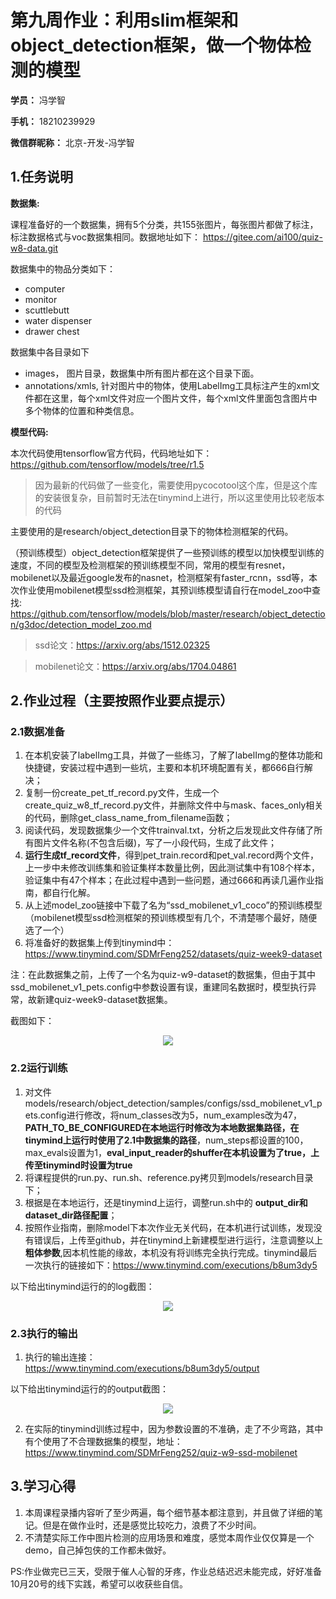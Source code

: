 # 第九周作业：利用slim框架和object_detection框架，做一个物体检测的模型
**学员：** 冯学智

**手机：** 18210239929

**微信群昵称：** 北京-开发-冯学智

## 1.任务说明
**数据集:**

课程准备好的一个数据集，拥有5个分类，共155张图片，每张图片都做了标注，标注数据格式与voc数据集相同。数据地址如下：
https://gitee.com/ai100/quiz-w8-data.git

数据集中的物品分类如下：
- computer
- monitor
- scuttlebutt
- water dispenser
- drawer chest

数据集中各目录如下
- images， 图片目录，数据集中所有图片都在这个目录下面。
- annotations/xmls, 针对图片中的物体，使用LabelImg工具标注产生的xml文件都在这里，每个xml文件对应一个图片文件，每个xml文件里面包含图片中多个物体的位置和种类信息。

**模型代码:**

本次代码使用tensorflow官方代码，代码地址如下：
https://github.com/tensorflow/models/tree/r1.5
> 因为最新的代码做了一些变化，需要使用pycocotool这个库，但是这个库的安装很复杂，目前暂时无法在tinymind上进行，所以这里使用比较老版本的代码

主要使用的是research/object_detection目录下的物体检测框架的代码。

（预训练模型）object_detection框架提供了一些预训练的模型以加快模型训练的速度，不同的模型及检测框架的预训练模型不同，常用的模型有resnet，mobilenet以及最近google发布的nasnet，检测框架有faster_rcnn，ssd等，本次作业使用mobilenet模型ssd检测框架，其预训练模型请自行在model_zoo中查找:
https://github.com/tensorflow/models/blob/master/research/object_detection/g3doc/detection_model_zoo.md

>ssd论文：https://arxiv.org/abs/1512.02325

>mobilenet论文：https://arxiv.org/abs/1704.04861

## 2.作业过程（主要按照作业要点提示）
### 2.1数据准备
1. 在本机安装了labelImg工具，并做了一些练习，了解了labelImg的整体功能和快捷键，安装过程中遇到一些坑，主要和本机环境配置有关，都666自行解决；
2. 复制一份create_pet_tf_record.py文件，生成一个create_quiz_w8_tf_record.py文件，并删除文件中与mask、faces_only相关的代码，删除get_class_name_from_filename函数；
3. 阅读代码，发现数据集少一个文件trainval.txt，分析之后发现此文件存储了所有图片文件名称(不包含后缀)，写了一小段代码，生成了此文件；
4. **运行生成tf_record文件**，得到pet_train.record和pet_val.record两个文件，上一步中未修改训练集和验证集样本数量比例，因此测试集中有108个样本，验证集中有47个样本；在此过程中遇到一些问题，通过666和再读几遍作业指南，都自行化解。
5. 从上述model_zoo链接中下载了名为“ssd_mobilenet_v1_coco”的预训练模型（mobilenet模型ssd检测框架的预训练模型有几个，不清楚哪个最好，随便选了一个）
6. 将准备好的数据集上传到tinymind中：https://www.tinymind.com/SDMrFeng252/datasets/quiz-week9-dataset

注：在此数据集之前，上传了一个名为quiz-w9-dataset的数据集，但由于其中ssd_mobilenet_v1_pets.config中参数设置有误，重建同名数据时，模型执行异常，故新建quiz-week9-dataset数据集。

截图如下：
<div align=center><img  src="https://raw.githubusercontent.com/SDMrFeng/photosets/master/csdn_week9_dataset.png"/></div>

### 2.2运行训练
1. 对文件models/research/object_detection/samples/configs/ssd_mobilenet_v1_pets.config进行修改，将num_classes改为5，num_examples改为47，**PATH_TO_BE_CONFIGURED在本地运行时修改为本地数据集路径，在tinymind上运行时使用了2.1中数据集的路径**，num_steps都设置的100，max_evals设置为1，**eval_input_reader的shuffer在本机设置为了true，上传至tinymind时设置为true**
2. 将课程提供的run.py、run.sh、reference.py拷贝到models/research目录下；
3. 根据是在本地运行，还是tinymind上运行，调整run.sh中的 **output_dir和dataset_dir路径配置**；
4. 按照作业指南，删除model下本次作业无关代码，在本机进行试训练，发现没有错误后，上传至github，并在tinymind上新建模型进行运行，注意调整以上 **粗体参数**,因本机性能的缘故，本机没有将训练完全执行完成。tinymind最后一次执行的链接如下：https://www.tinymind.com/executions/b8um3dy5

以下给出tinymind运行的的log截图：
<div align=center><img  src="https://raw.githubusercontent.com/SDMrFeng/photosets/master/csdn_week9_run_log.png"/></div>

### 2.3执行的输出
1. 执行的输出连接：https://www.tinymind.com/executions/b8um3dy5/output

以下给出tinymind运行的的output截图：
<div align=center><img  src="https://raw.githubusercontent.com/SDMrFeng/photosets/master/csdn_week9_run_output.png"/></div>

2. 在实际的tinymind训练过程中，因为参数设置的不准确，走了不少弯路，其中有个使用了不合理数据集的模型，地址：https://www.tinymind.com/SDMrFeng252/quiz-w9-ssd-mobilenet

## 3.学习心得
1. 本周课程录播内容听了至少两遍，每个细节基本都注意到，并且做了详细的笔记。但是在做作业时，还是感觉比较吃力，浪费了不少时间。
2. 不清楚实际工作中图片检测的应用场景和难度，感觉本周作业仅仅算是一个demo，自己掉包侠的工作都未做好。

PS:作业做完已三天，受限于催人心智的牙疼，作业总结迟迟未能完成，好好准备10月20号的线下实践，希望可以收获些自信。
